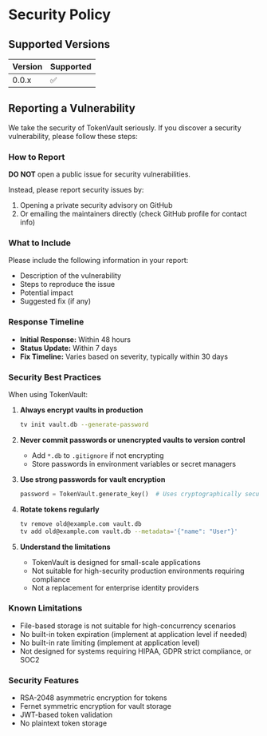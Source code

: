 # Security Policy

## Supported Versions

| Version | Supported          |
| ------- | ------------------ |
| 0.0.x   | :white_check_mark: |

## Reporting a Vulnerability

We take the security of TokenVault seriously. If you discover a security vulnerability, please follow these steps:

### How to Report

**DO NOT** open a public issue for security vulnerabilities.

Instead, please report security issues by:
1. Opening a private security advisory on GitHub
2. Or emailing the maintainers directly (check GitHub profile for contact info)

### What to Include

Please include the following information in your report:
- Description of the vulnerability
- Steps to reproduce the issue
- Potential impact
- Suggested fix (if any)

### Response Timeline

- **Initial Response:** Within 48 hours
- **Status Update:** Within 7 days
- **Fix Timeline:** Varies based on severity, typically within 30 days

### Security Best Practices

When using TokenVault:

1. **Always encrypt vaults in production**
   ```bash
   tv init vault.db --generate-password
   ```

2. **Never commit passwords or unencrypted vaults to version control**
   - Add `*.db` to `.gitignore` if not encrypting
   - Store passwords in environment variables or secret managers

3. **Use strong passwords for vault encryption**
   ```python
   password = TokenVault.generate_key()  # Uses cryptographically secure random
   ```

4. **Rotate tokens regularly**
   ```bash
   tv remove old@example.com vault.db
   tv add old@example.com vault.db --metadata='{"name": "User"}'
   ```

5. **Understand the limitations**
   - TokenVault is designed for small-scale applications
   - Not suitable for high-security production environments requiring compliance
   - Not a replacement for enterprise identity providers

### Known Limitations

- File-based storage is not suitable for high-concurrency scenarios
- No built-in token expiration (implement at application level if needed)
- No built-in rate limiting (implement at application level)
- Not designed for systems requiring HIPAA, GDPR strict compliance, or SOC2

### Security Features

- RSA-2048 asymmetric encryption for tokens
- Fernet symmetric encryption for vault storage
- JWT-based token validation
- No plaintext token storage 